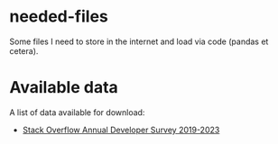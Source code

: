 # needed-files
Some files I need to store in the internet and load via code (pandas et cetera).

# Available data

A list of data available for download:
 - [Stack Overflow Annual Developer Survey 2019-2023](https://github.com/MenzurkaKBAPK/needed-files/blob/main/stack-overflow-dev-survey/description.md)
